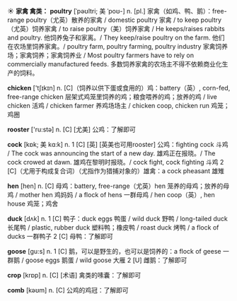 ☀ <span class="category">**家禽 禽类：**</span>
<span class="vocabulary">**poultry**</span> [ˈpəʊltri; 美 ˈpoʊ-]
<span class="definition">n. [pl.] 家禽（如鸡、鸭、鹅）：</span>free-range poultry（尤英）散养的家禽 / domestic poultry 家禽 / to keep poultry（尤英）饲养家禽 / to raise poultry（美）饲养家禽 / He keeps/raises rabbits and poultry. 他饲养兔子和家离。/ They keep/raise poultry on the farm. 他们在农场里饲养家禽。/ poultry farm, poultry farming, poultry industry 家禽饲养场；家禽饲养；家禽饲养业 / Most poultry farmers have to rely on commercially manufactured feeds. 多数饲养家禽的农场主不得不依赖商业化生产的饲料。

<span class="vocabulary">**chicken**</span> ['tʃɪkɪn] 
<span class="definition">n. [C]（饲养以供下蛋或食用的）鸡：</span>battery（英）, corn-fed, free-range chicken 层架式鸡笼里饲养的鸡；粮食喂养的鸡；放养的鸡 / live chicken 活鸡 / chicken farmer 养鸡场场主 / chicken coop, chicken run 鸡笼；鸡圈

<span class="vocabulary">**rooster**</span> ['ru:stə] 
<span class="definition">n. [C] [尤美] 公鸡：</span>了解即可
           
<span class="vocabulary">**cock**</span> [kɒk; 美 kɑ:k]
<span class="definition">n. 1 [C] [英] [英美也可用rooster] 公鸡：</span>fighting cock 斗鸡 / The cock was announcing the start of a new day. 雄鸡正在报晓。/ The cock crowed at dawn. 雄鸡在黎明时报晓。/ cock fight, cock fighting 斗鸡 <span class="definition">2 [C]（尤用于构成复合词）（尤指作为猎捕对象的）雄禽：</span>a cock pheasant 雄雉

<span class="vocabulary">**hen**</span> [hen] 
<span class="definition">n. [C] 母鸡：</span>battery, free-range（尤英）hen 笼养的母鸡；放养的母鸡 / mother hen 鸡妈妈 / a flock of hens 一群母鸡 / hen coop（英）, hen house 鸡笼；鸡舍

<span class="vocabulary">**duck**</span> [dʌk] 
<span class="definition">n. 1 [C] 鸭子：</span>duck eggs 鸭蛋 / wild duck 野鸭 / long-tailed duck 长尾鸭 / plastic, rubber duck 塑料鸭；橡皮鸭 / roast duck 烤鸭 / a flock of ducks 一群鸭子 <span class="definition">2 [C] 母鸭：</span>了解即可

<span class="vocabulary">**goose**</span> [ɡu:s] 
<span class="definition">n. 1 [C] 鹅，可以是野生的，也可以是饲养的：</span>a flock of geese 一群鹅 / goose eggs 鹅蛋 / wild goose 大雁 <span class="definition">2 [U] 雌鹅：</span>了解即可

<span class="vocabulary">**crop**</span> [krɒp] 
<span class="definition">n. [C] [术语] 禽类的嗉囊：</span>了解即可

<span class="vocabulary">**comb**</span> [kəʊm] 
<span class="definition">n. [C] 公鸡的鸡冠：</span>了解即可
